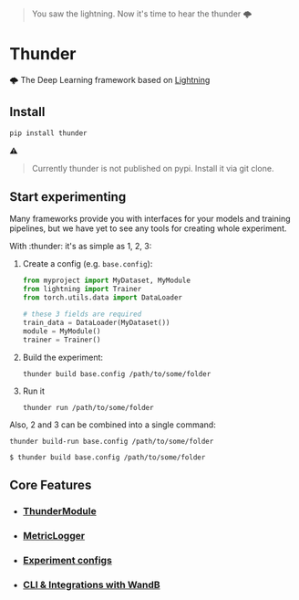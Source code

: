 > You saw the lightning. Now it's time to hear the thunder 🌩️

# Thunder

🌩️ The Deep Learning framework based on [Lightning](https://lightning.ai/)

## Install

```bash
pip install thunder
```

:warning:  
> Currently thunder is not published on pypi. Install it via git clone.  

## Start experimenting
Many frameworks provide you with interfaces for your models and training pipelines, but we 
have yet to see any tools for creating whole experiment.

With :thunder: it's as simple as 1, 2, 3:

1. Create a config (e.g. `base.config`):
    ```python
    from myproject import MyDataset, MyModule
    from lightning import Trainer
    from torch.utils.data import DataLoader
    
    # these 3 fields are required
    train_data = DataLoader(MyDataset())
    module = MyModule()
    trainer = Trainer()
    ```

2. Build the experiment:
   ```shell
   thunder build base.config /path/to/some/folder
   ```
3. Run it
    ```shell
    thunder run /path/to/some/folder
    ```

Also, 2 and 3 can be combined into a single command:
```shell
thunder build-run base.config /path/to/some/folder
```

<div class="termy">

```console
$ thunder build base.config /path/to/some/folder
```

</div>


## Core Features
- ### [ThunderModule](./core/thunder_module)
- ### [MetricLogger](./callbacks/metric_monitor)
- ### [Experiment configs](./configs)
- ### [CLI & Integrations with WandB](./cli)
